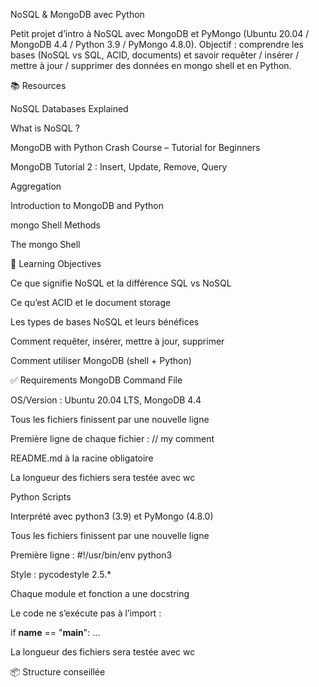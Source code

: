 NoSQL & MongoDB avec Python

Petit projet d’intro à NoSQL avec MongoDB et PyMongo (Ubuntu 20.04 / MongoDB 4.4 / Python 3.9 / PyMongo 4.8.0).
Objectif : comprendre les bases (NoSQL vs SQL, ACID, documents) et savoir requêter / insérer / mettre à jour / supprimer des données en mongo shell et en Python.

📚 Resources

NoSQL Databases Explained

What is NoSQL ?

MongoDB with Python Crash Course – Tutorial for Beginners

MongoDB Tutorial 2 : Insert, Update, Remove, Query

Aggregation

Introduction to MongoDB and Python

mongo Shell Methods

The mongo Shell

🎯 Learning Objectives

Ce que signifie NoSQL et la différence SQL vs NoSQL

Ce qu’est ACID et le document storage

Les types de bases NoSQL et leurs bénéfices

Comment requêter, insérer, mettre à jour, supprimer

Comment utiliser MongoDB (shell + Python)

✅ Requirements
MongoDB Command File

OS/Version : Ubuntu 20.04 LTS, MongoDB 4.4

Tous les fichiers finissent par une nouvelle ligne

Première ligne de chaque fichier : // my comment

README.md à la racine obligatoire

La longueur des fichiers sera testée avec wc

Python Scripts

Interprété avec python3 (3.9) et PyMongo (4.8.0)

Tous les fichiers finissent par une nouvelle ligne

Première ligne : #!/usr/bin/env python3

Style : pycodestyle 2.5.*

Chaque module et fonction a une docstring

Le code ne s’exécute pas à l’import :

if __name__ == "__main__":
    ...


La longueur des fichiers sera testée avec wc

📦 Structure conseillée

